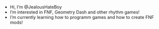- Hi, I’m @JealousHateBoy
- I’m interested in FNF, Geometry Dash and other rhythm games!
- I’m currently learning how to programm games and how to create FNF mods!

<!---
JealousHateBoy/JealousHateBoy is a ✨ special ✨ repository because its `README.md` (this file) appears on your GitHub profile.
You can click the Preview link to take a look at your changes.
--->
